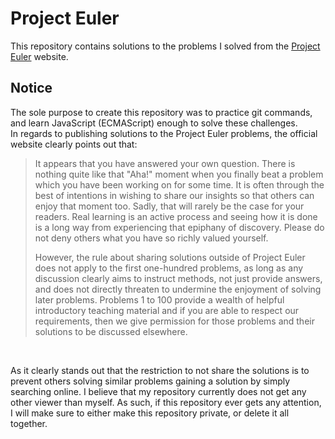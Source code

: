 # Project Euler

This repository contains solutions to the problems I solved from the [Project Euler](https://projecteuler.net) website.

## Notice

The sole purpose to create this repository was to practice git commands, and learn JavaScript (ECMAScript) enough to solve these challenges.<br>
In regards to publishing solutions to the Project Euler problems, the official website clearly points out that:

> It appears that you have answered your own question. There is nothing quite like that "Aha!" moment when you finally beat a problem which you have been working on for some time. It is often through the best of intentions in wishing to share our insights so that others can enjoy that moment too. Sadly, that will rarely be the case for your readers. Real learning is an active process and seeing how it is done is a long way from experiencing that epiphany of discovery. Please do not deny others what you have so richly valued yourself.
>
> However, the rule about sharing solutions outside of Project Euler does not apply to the first one-hundred problems, as long as any discussion clearly aims to instruct methods, not just provide answers, and does not directly threaten to undermine the enjoyment of solving later problems. Problems 1 to 100 provide a wealth of helpful introductory teaching material and if you are able to respect our requirements, then we give permission for those problems and their solutions to be discussed elsewhere.

<br>

As it clearly stands out that the restriction to not share the solutions is to prevent others solving similar problems gaining a solution by simply searching online. I believe that my repository currently does not get any other viewer than myself. As such, if this repository ever gets any attention, I will make sure to either make this repository private, or delete it all together.
